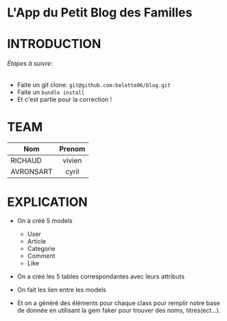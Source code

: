# L'App du Petit Blog des Familles

# INTRODUCTION

###### Étapes à suivre:

* Faite un git clone: `git@github.com:belette06/blog.git`
* Faite un `bundle install`
* Et c'est partie pour la correction !

# TEAM

| Nom        |Prenom    |
| -----------|:--------:|
| RICHAUD    | vivien   |
| AVRONSART  | cyril    |

# EXPLICATION

- On à créé 5 models
  - User
  - Article
  - Categorie
  - Comment
  - Like

- On a créé les 5 tables correspondantes avec leurs attributs

- On fait les lien entre les models

- Et on a généré des éléments pour chaque class pour remplir notre base de donnée en utilisant la gem faker pour trouver des noms, titres(ect...).
